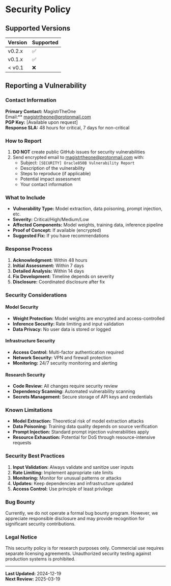 # Security Policy

## Supported Versions

| Version | Supported          |
| ------- | ------------------ |
| v0.2.x  | :white_check_mark: |
| v0.1.x  | :white_check_mark: |
| < v0.1  | :x:                |

## Reporting a Vulnerability

### Contact Information

**Primary Contact:** MagistrTheOne  
Email:** magistrtheone@protonmail.com  
**PGP Key:** [Available upon request]  
**Response SLA:** 48 hours for critical, 7 days for non-critical

### How to Report

1. **DO NOT** create public GitHub issues for security vulnerabilities
2. Send encrypted email to magistrtheone@protonmail.com with:
   - Subject: `[SECURITY] Oracle850B Vulnerability Report`
   - Description of the vulnerability
   - Steps to reproduce (if applicable)
   - Potential impact assessment
   - Your contact information

### What to Include

- **Vulnerability Type:** Model extraction, data poisoning, prompt injection, etc.
- **Severity:** Critical/High/Medium/Low
- **Affected Components:** Model weights, training data, inference pipeline
- **Proof of Concept:** If available (encrypted)
- **Suggested Fix:** If you have recommendations

### Response Process

1. **Acknowledgment:** Within 48 hours
2. **Initial Assessment:** Within 7 days
3. **Detailed Analysis:** Within 14 days
4. **Fix Development:** Timeline depends on severity
5. **Disclosure:** Coordinated disclosure after fix

### Security Considerations

#### Model Security
- **Weight Protection:** Model weights are encrypted and access-controlled
- **Inference Security:** Rate limiting and input validation
- **Data Privacy:** No user data is stored or logged

#### Infrastructure Security
- **Access Control:** Multi-factor authentication required
- **Network Security:** VPN and firewall protection
- **Monitoring:** 24/7 security monitoring and alerting

#### Research Security
- **Code Review:** All changes require security review
- **Dependency Scanning:** Automated vulnerability scanning
- **Secrets Management:** Secure storage of API keys and credentials

### Known Limitations

- **Model Extraction:** Theoretical risk of model extraction attacks
- **Data Poisoning:** Training data quality depends on source verification
- **Prompt Injection:** Standard prompt injection vulnerabilities apply
- **Resource Exhaustion:** Potential for DoS through resource-intensive requests

### Security Best Practices

1. **Input Validation:** Always validate and sanitize user inputs
2. **Rate Limiting:** Implement appropriate rate limits
3. **Monitoring:** Monitor for unusual patterns or attacks
4. **Updates:** Keep dependencies and infrastructure updated
5. **Access Control:** Use principle of least privilege

### Bug Bounty

Currently, we do not operate a formal bug bounty program. However, we appreciate responsible disclosure and may provide recognition for significant security contributions.

### Legal Notice

This security policy is for research purposes only. Commercial use requires separate licensing agreements. Unauthorized security testing against production systems is prohibited.

---

**Last Updated:** 2024-12-19  
**Next Review:** 2025-03-19
